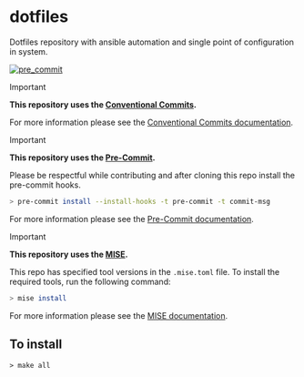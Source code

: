 # dotfiles

Dotfiles repository with ansible automation and single point of configuration in system.

[![pre_commit](https://github.com/aamkye/dotfiles/actions/workflows/pre_commit.yml/badge.svg)](https://github.com/aamkye/dotfiles/actions/workflows/pre_commit.yml)

> [!IMPORTANT]
> __This repository uses the [Conventional Commits](https://www.conventionalcommits.org/).__
>
> For more information please see the [Conventional Commits documentation](https://www.conventionalcommits.org/en/v1.0.0/#summary).

> [!IMPORTANT]
> __This repository uses the [Pre-Commit](https://pre-commit.com/).__
>
> Please be respectful while contributing and after cloning this repo install the pre-commit hooks.
>
> ```bash
> > pre-commit install --install-hooks -t pre-commit -t commit-msg
> ```
>
> For more information please see the [Pre-Commit documentation](https://pre-commit.com/).

> [!IMPORTANT]
> __This repository uses the [MISE](https://github.com/jdx/mise).__
>
> This repo has specified tool versions in the `.mise.toml` file. To install the required tools, run the following command:
>
> ```bash
> > mise install
> ```
>
> For more information please see the [MISE documentation](https://github.com/jdx/mise).

## To install

```shell
> make all
```
